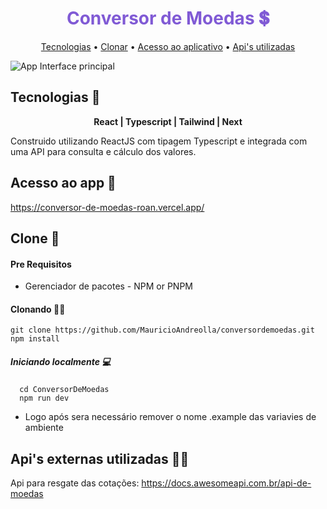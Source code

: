 <h1 align="center" style="color: #805ad5; font-weight: bold;">Conversor de Moedas 💲</h1>

<p align="center">
 <a href="#tech">Tecnologias</a> • 
 <a href="#clone">Clonar</a> • 
 <a href="#acesso">Acesso ao aplicativo</a> • 
 <a href="#apis">Api's utilizadas</a> 
</p>


![App Interface principal](https://github.com/MauricioAndreolla/ConversorDeMoedas/assets/44854911/43624de9-cdba-4695-b9eb-d518604e5788)


<h2 id="tech">Tecnologias 🧰</h2>
  <p align="center">
   <strong>
    React |
    Typescript | 
    Tailwind |
    Next
    </strong>
  </p>

 Construido utilizando ReactJS com tipagem Typescript e integrada com uma API para consulta e cálculo dos valores.


<h2 id="acesso">Acesso ao app 🔑</h2>

 https://conversor-de-moedas-roan.vercel.app/
 

<h2 id="clone">Clone 📍</h2>

<h4> Pre Requisitos</h4>

- Gerenciador de pacotes - NPM or PNPM

<h4>Clonando 🐱‍👤</h4>

```
git clone https://github.com/MauricioAndreolla/conversordemoedas.git
npm install
```

<h5>Iniciando localmente 💻</h5> 

```
  cd ConversorDeMoedas
  npm run dev
```

- Logo após sera necessário remover o nome .example das variavies de ambiente


<h2 id="apis">Api's externas utilizadas 👨‍🚀</h2>

Api para resgate das cotações: https://docs.awesomeapi.com.br/api-de-moedas

